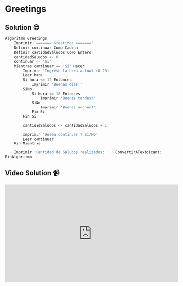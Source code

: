 # Greetings

## Solution 😎

```python
Algoritmo Greetings
	Imprimir '======= Greetings ======='
	Definir continuar Como Cadena
	Definir cantidadSaludos Como Entero
	cantidadSaludos <- 0
	continuar <- 'Si'
	Mientras continuar == 'Si' Hacer
		Imprimir 'Ingrese la hora actual (0-23):'
		Leer hora
		Si hora <= 12 Entonces
			Imprimir 'Buenas dias!'
		SiNo 
			Si hora <= 18 Entonces
				Imprimir 'Buenas tardes!'
			SiNo
				Imprimir 'Buenas noches!'
			Fin Si
		Fin Si

		cantidadSaludos <- cantidadSaludos + 1

		Imprimir 'Desea continuar ? Si/No'
		Leer continuar
	Fin Mientras

	Imprimir 'Cantidad de Saludos realizados: ' + ConvertirATexto(cantidadSaludos)
FinAlgoritmo
```

## Video Solution 📹

<iframe width="560" height="315" src="https://www.youtube.com/embed/L88RkxCNp7I" title="YouTube video player" frameborder="0" allow="accelerometer; autoplay; clipboard-write; encrypted-media; gyroscope; picture-in-picture; web-share" allowfullscreen></iframe>
